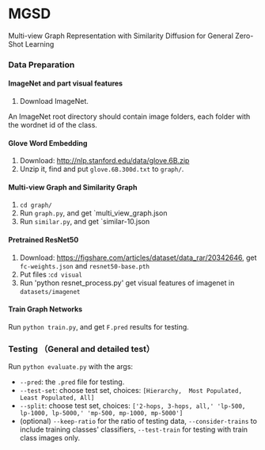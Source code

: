 # MGSD
Multi-view Graph Representation with Similarity Diffusion for General Zero-Shot Learning

### Data Preparation
#### ImageNet and part visual features 

1. Download ImageNet.

An ImageNet root directory should contain image folders, each folder with the wordnet id of the class.

#### Glove Word Embedding
1. Download: http://nlp.stanford.edu/data/glove.6B.zip
2. Unzip it, find and put `glove.6B.300d.txt` to `graph/`.

#### Multi-view Graph and Similarity Graph
1. `cd graph/`
2. Run `graph.py`, and get `multi_view_graph.json
3. Run `similar.py`, and get `similar-10.json

#### Pretrained ResNet50
1. Download: https://figshare.com/articles/dataset/data_rar/20342646, get `fc-weights.json` and `resnet50-base.pth`
2. Put files :`cd visual`
3. Run 'python resnet_process.py' get visual features of imagenet in `datasets/imagenet`

#### Train Graph Networks
Run `python train.py`, and get `F.pred` results for testing.

### Testing （General and detailed test）
Run `python evaluate.py` with the args:

* `--pred`: the `.pred` file for testing. 
* `--test-set`: choose test set, choices: `[Hierarchy,  Most Populated, Least Populated, All]`
* `--split`: choose test set, choices: `['2-hops, 3-hops, all,'
                                        'lp-500, lp-1000, lp-5000,'
                                        'mp-500, mp-1000, mp-5000']`
* (optional) `--keep-ratio` for the ratio of testing data, `--consider-trains` to include training classes' classifiers, `--test-train` for testing with train class images only.

